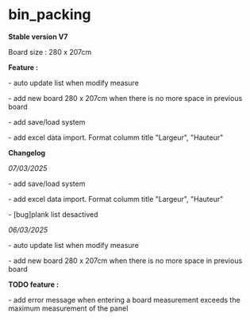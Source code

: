 # bin_packing

**Stable version V7**

Board size : 280 x 207cm


**Feature :**

\- auto update list when modify measure

\- add new board 280 x 207cm when there is no more space in previous board

\- add save/load system

\- add excel data import. Format columm title "Largeur", "Hauteur"

**Changelog**

*07/03/2025*

\- add save/load system

\- add excel data import. Format columm title "Largeur", "Hauteur"

\- [bug]plank list desactived

*06/03/2025*

\- auto update list when modify measure

\- add new board 280 x 207cm when there is no more space in previous board


**TODO feature :**

\- add error message when entering a board measurement exceeds the maximum measurement of the panel
